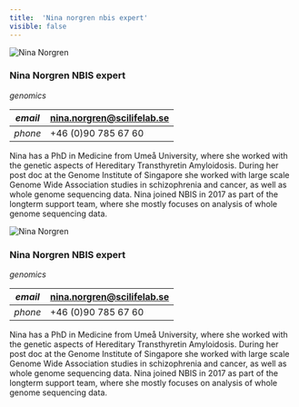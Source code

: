 ```yaml
---
title:  'Nina norgren nbis expert'
visible: false
---
```

    

![Nina Norgren](/assets/img/staff/nina-norgren.jpg)

###  Nina Norgren NBIS expert

_genomics_

_email_|  nina.norgren@scilifelab.se  
---|---  
_phone_|  +46 (0)90 785 67 60  
  


Nina has a PhD in Medicine from Umeå University, where she worked with the genetic aspects of Hereditary Transthyretin Amyloidosis. During her post doc at the Genome Institute of Singapore she worked with large scale Genome Wide Association studies in schizophrenia and cancer, as well as whole genome sequencing data. Nina joined NBIS in 2017 as part of the longterm support team, where she mostly focuses on analysis of whole genome sequencing data.

![Nina Norgren](/assets/img/staff/nina-norgren.jpg)

###  Nina Norgren NBIS expert

_genomics_

_email_|  nina.norgren@scilifelab.se  
---|---  
_phone_|  +46 (0)90 785 67 60  
  


Nina has a PhD in Medicine from Umeå University, where she worked with the genetic aspects of Hereditary Transthyretin Amyloidosis. During her post doc at the Genome Institute of Singapore she worked with large scale Genome Wide Association studies in schizophrenia and cancer, as well as whole genome sequencing data. Nina joined NBIS in 2017 as part of the longterm support team, where she mostly focuses on analysis of whole genome sequencing data.
